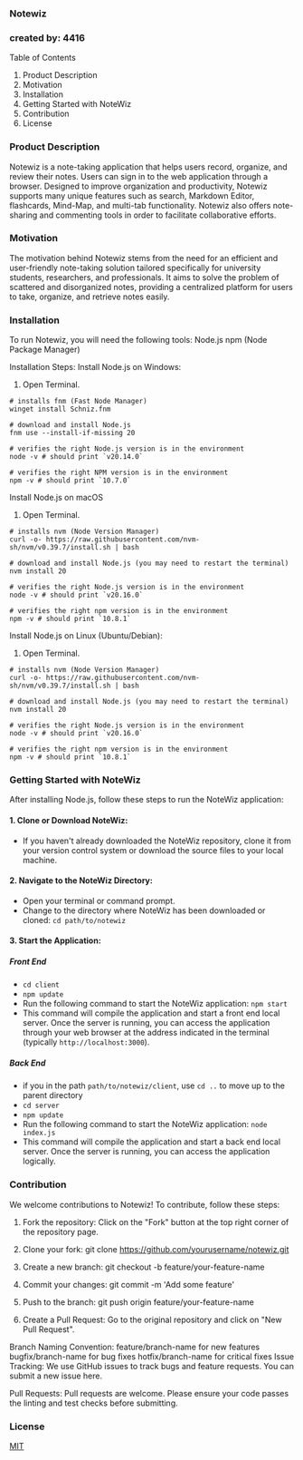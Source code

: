 ### Notewiz
### created by: 4416

Table of Contents
1. Product Description
2. Motivation
3. Installation
4. Getting Started with NoteWiz
5. Contribution
6. License

### Product Description
Notewiz is a note-taking application that helps users record, organize, and review their notes. Users can sign in to the web application through a browser. Designed to improve organization and productivity, Notewiz supports many unique features such as search, Markdown Editor, flashcards, Mind-Map, and multi-tab functionality. Notewiz also offers note-sharing and commenting tools in order to facilitate collaborative efforts.

### Motivation
The motivation behind Notewiz stems from the need for an efficient and user-friendly note-taking solution tailored specifically for university students, researchers, and professionals. It aims to solve the problem of scattered and disorganized notes, providing a centralized platform for users to take, organize, and retrieve notes easily.


### Installation
To run Notewiz, you will need the following tools:
Node.js
npm (Node Package Manager)


Installation Steps:
Install Node.js on Windows:
1. Open Terminal.
```
# installs fnm (Fast Node Manager)
winget install Schniz.fnm

# download and install Node.js
fnm use --install-if-missing 20

# verifies the right Node.js version is in the environment
node -v # should print `v20.14.0`

# verifies the right NPM version is in the environment
npm -v # should print `10.7.0`
```

Install Node.js on macOS
1. Open Terminal.
```
# installs nvm (Node Version Manager)
curl -o- https://raw.githubusercontent.com/nvm-sh/nvm/v0.39.7/install.sh | bash

# download and install Node.js (you may need to restart the terminal)
nvm install 20

# verifies the right Node.js version is in the environment
node -v # should print `v20.16.0`

# verifies the right npm version is in the environment
npm -v # should print `10.8.1`
```

Install Node.js on Linux (Ubuntu/Debian):

1. Open Terminal.
```
# installs nvm (Node Version Manager)
curl -o- https://raw.githubusercontent.com/nvm-sh/nvm/v0.39.7/install.sh | bash

# download and install Node.js (you may need to restart the terminal)
nvm install 20

# verifies the right Node.js version is in the environment
node -v # should print `v20.16.0`

# verifies the right npm version is in the environment
npm -v # should print `10.8.1`
```
### Getting Started with NoteWiz
After installing Node.js, follow these steps to run the NoteWiz application:
#### 1. Clone or Download NoteWiz:
- If you haven't already downloaded the NoteWiz repository, clone it from your version control system or download the source files to your local machine.
#### 2. Navigate to the NoteWiz Directory:
-    Open your terminal or command prompt.
-    Change to the directory where NoteWiz has been downloaded or cloned:
`cd path/to/notewiz`
#### 3. Start the Application:
##### Front End
- `cd client`
- `npm update`
-    Run the following command to start the NoteWiz application:
`npm start`
-    This command will compile the application and start a front end local server. Once the server is running, you can access the application through your web browser at the address indicated in the terminal (typically `http://localhost:3000`).
##### Back End
- if you in the path `path/to/notewiz/client`, use `cd ..` to move up to the parent directory
- `cd server`
- `npm update`
-    Run the following command to start the NoteWiz application:
`node index.js`
-    This command will compile the application and start a back end local server. Once the server is running, you can access the application logically.

### Contribution
We welcome contributions to Notewiz! To contribute, follow these steps:

1. Fork the repository: Click on the "Fork" button at the top right corner of the repository page.

2. Clone your fork:
    git clone https://github.com/yourusername/notewiz.git

3. Create a new branch:
    git checkout -b feature/your-feature-name

4. Commit your changes:
    git commit -m 'Add some feature'

5. Push to the branch:
    git push origin feature/your-feature-name

6. Create a Pull Request: Go to the original repository and click on "New Pull Request".

Branch Naming Convention:
feature/branch-name for new features
bugfix/branch-name for bug fixes
hotfix/branch-name for critical fixes
Issue Tracking:
We use GitHub issues to track bugs and feature requests. You can submit a new issue here.

Pull Requests:
Pull requests are welcome. Please ensure your code passes the linting and test checks before submitting.

### License
[MIT](https://github.com/UofT-UTSC-CS-sandbox/final-term-project-4416/blob/main/LICENSE)
